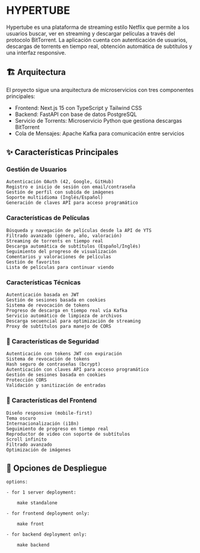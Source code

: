 # HYPERTUBE
Hypertube es una plataforma de streaming estilo Netflix que permite a los usuarios buscar, ver en streaming y descargar películas a través del protocolo BitTorrent. La aplicación cuenta con autenticación de usuarios, descargas de torrents en tiempo real, obtención automática de subtítulos y una interfaz responsive.

## 🏗️  Arquitectura
El proyecto sigue una arquitectura de microservicios con tres componentes principales:

- Frontend: Next.js 15 con TypeScript y Tailwind CSS
- Backend: FastAPI con base de datos PostgreSQL
- Servicio de Torrents: Microservicio Python que gestiona descargas BitTorrent
- Cola de Mensajes: Apache Kafka para comunicación entre servicios

## ✨ Características Principales
 ### Gestión de Usuarios
    Autenticación OAuth (42, Google, GitHub)
    Registro e inicio de sesión con email/contraseña
    Gestión de perfil con subida de imágenes
    Soporte multiidioma (Inglés/Español)
    Generación de claves API para acceso programático

 ### Características de Películas
    Búsqueda y navegación de películas desde la API de YTS
    Filtrado avanzado (género, año, valoración)
    Streaming de torrents en tiempo real
    Descarga automática de subtítulos (Español/Inglés)
    Seguimiento del progreso de visualización
    Comentarios y valoraciones de películas
    Gestión de favoritos
    Lista de películas para continuar viendo

### Características Técnicas
    Autenticación basada en JWT
    Gestión de sesiones basada en cookies
    Sistema de revocación de tokens
    Progreso de descarga en tiempo real vía Kafka
    Servicio automático de limpieza de archivos
    Descarga secuencial para optimización de streaming
    Proxy de subtítulos para manejo de CORS

### 🔐 Características de Seguridad
    Autenticación con tokens JWT con expiración
    Sistema de revocación de tokens
    Hash seguro de contraseñas (bcrypt)
    Autenticación con claves API para acceso programático
    Gestión de sesiones basada en cookies
    Protección CORS
    Validación y sanitización de entradas

### 🎨 Características del Frontend
    Diseño responsive (mobile-first)
    Tema oscuro
    Internacionalización (i18n)
    Seguimiento de progreso en tiempo real
    Reproductor de video con soporte de subtítulos
    Scroll infinito
    Filtrado avanzado
    Optimización de imágenes

## 🚀 Opciones de Despliegue
    options:

    - for 1 server deployment:

        make standalone

    - for frontend deployment only:
            
        make front

    - for backend deployment only:

        make backend